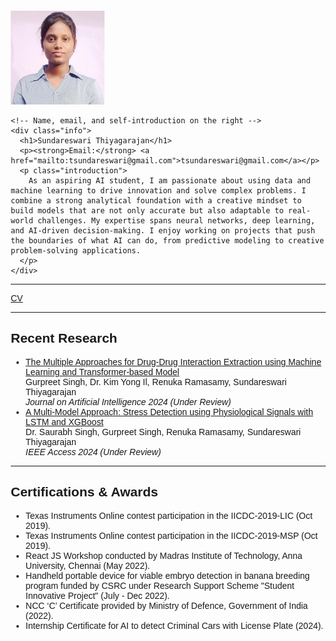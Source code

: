 <html lang="en">
<head>
  <meta charset="UTF-8">
  <meta name="viewport" content="width=device-width, initial-scale=1.0">
  <title>Sundareswari Thiyagarajan</title>
  <style>
    /* Basic styling */
    body {
      font-family: Arial, sans-serif;
      margin: 20px;
    }

    /* Flexbox container for the image and contact details */
    .container {
      display: flex;
      flex-direction: row;
      align-items: center;
      justify-content: space-between;
      flex-wrap: wrap;
    }

    /* Image styling */
    .profile-img {
      width: 150px;
      height: auto;
      margin-right: 20px;
    }

    /* Right-side content */
    .info {
      flex-grow: 1;
      display: flex;
      flex-direction: column;
    }

    /* Email and name alignment */
    .info h1 {
      margin: 0;
      font-size: 1.5em;
    }

    .info p {
      margin: 5px 0;
    }

    /* Self-introduction */
    .info .introduction {
      margin-top: 10px;
      font-size: 1em;
    }

    /* Responsive design for smaller screens */
    @media screen and (max-width: 768px) {
      .container {
        flex-direction: column;
        align-items: center;
      }

      .profile-img {
        margin-bottom: 20px;
      }

      .info {
        align-items: center;
        text-align: center;
      }
    }
  </style>
</head>
<body>

  <div class="container">
    <!-- Image on the left -->
    <img src="photo.jpeg" alt="Sundareswari Thiyagarajan" class="profile-img">

    <!-- Name, email, and self-introduction on the right -->
    <div class="info">
      <h1>Sundareswari Thiyagarajan</h1>
      <p><strong>Email:</strong> <a href="mailto:tsundareswari@gmail.com">tsundareswari@gmail.com</a></p>
      <p class="introduction">
        As an aspiring AI student, I am passionate about using data and machine learning to drive innovation and solve complex problems. I combine a strong analytical foundation with a creative mindset to build models that are not only accurate but also adaptable to real-world challenges. My expertise spans neural networks, deep learning, and AI-driven decision-making. I enjoy working on projects that push the boundaries of what AI can do, from predictive modeling to creative problem-solving applications.
      </p>
    </div>
  </div>

  <hr>

  <a href="CV.pdf">CV</a>

  <hr>

  <h2>Recent Research</h2>
  <ul>
    <li>
      <a href="link-to-pdf.pdf">The Multiple Approaches for Drug-Drug Interaction Extraction using Machine Learning and Transformer-based Model</a><br>
      Gurpreet Singh, Dr. Kim Yong Il, Renuka Ramasamy, Sundareswari Thiyagarajan<br>
      <em>Journal on Artificial Intelligence 2024 (Under Review)</em>
    </li>
    <li>
      <a href="link-to-pdf.pdf">A Multi-Model Approach: Stress Detection using Physiological Signals with LSTM and XGBoost</a><br>
      Dr. Saurabh Singh, Gurpreet Singh, Renuka Ramasamy, Sundareswari Thiyagarajan<br>
      <em>IEEE Access 2024 (Under Review)</em>
    </li>
  </ul>

  <hr>

  <h2>Certifications & Awards</h2>
  <ul>
    <li>Texas Instruments Online contest participation in the IICDC-2019-LIC (Oct 2019).</li>
    <li>Texas Instruments Online contest participation in the IICDC-2019-MSP (Oct 2019).</li>
    <li>React JS Workshop conducted by Madras Institute of Technology, Anna University, Chennai (May 2022).</li>
    <li>Handheld portable device for viable embryo detection in banana breeding program funded by CSRC under Research Support Scheme "Student Innovative Project" (July - Dec 2022).</li>
    <li>NCC ‘C’ Certificate provided by Ministry of Defence, Government of India (2022).</li>
    <li>Internship Certificate for AI to detect Criminal Cars with License Plate (2024).</li>
  </ul>

</body>
</html>
